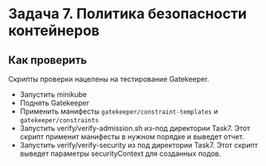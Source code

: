 # Задача 7. Политика безопасности контейнеров

## Как проверить

Скрипты проверки нацелены на тестирование Gatekeeper.

- Запустить minikube
- Поднять Gatekeeper
- Применить манифесты `gatekeeper/constraint-templates` и `gatekeeper/constraints`
- Запустить verify/verify-admission.sh из-под директории Task7. Этот скрипт применит манифесты в нужном порядке и выведет отчет.
- Запустить verify/verify-security из под директории Task7. Этот скрипт выведет параметры securityContext для созданных подов.
